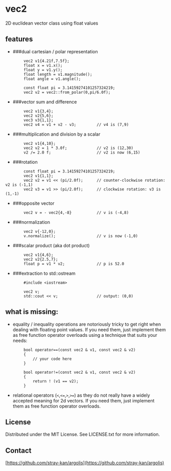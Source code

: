 # vec2
2D euclidean vector class using float values

## features
- ###dual cartesian / polar representation
```
        vec2 v1{4.21f,7.5f};
        float x = v1.x();
        float y = v1.y();
        float length = v1.magnitude();
        float angle = v1.angle();

        const float pi = 3.14159274101257324219;
        vec2 v2 = vec2::from_polar(0,pi/6.0f);
```
- ###vector sum and difference
```
        vec2 v1{3,4};
        vec2 v2{5,6};
        vec3 v3{1,1};
        vec2 v4 = v1 + v2 - v3;         // v4 is (7,9)
```
- ###multiplication and division by a scalar
```
        vec2 v1{4,10};
        vec2 v2 = 1 * 3.0f;             // v2 is (12,30)
        v2 /= 2.0 f;                    // v2 is now (6,15)  
```
- ###rotation
```
        const float pi = 3.14159274101257324219;
        vec2 v1{1,1};
        vec2 v2 = v1 << (pi/2.0f);      // counter-clockwise rotation: v2 is (-1,1)
        vec2 v3 = v1 >> (pi/2.0f);      // clockwise rotation: v3 is (1,-1)
```
- ###opposite vector
```
        vec2 v = - vec2{4,-8}           // v is (-4,8)
```
- ###normalization
```
        vec2 v{-12,0};
        v.normalize();                  // v is now (-1,0)
```
- ###scalar product (aka dot product)
```
        vec2 v1{4,6};
        vec2 v2{2.5,7};
        float p = v1 * v2;              // p is 52.0 
```
- ###extraction to std::ostream
```
        #include <iostream>

        vec2 v;
        std::cout << v;                 // output: (0,0)
```

## what is missing:
- equality / inequality operations are notoriously tricky to get right when dealing with floating point values.
If you need them, just implement them as free function operator overloads using a technique that suits your needs:
```
        bool operator==(const vec2 & v1, const vec2 & v2)
        {
            // your code here
        }
    
        bool operator!=(const vec2 & v1, const vec2 & v2)
        {
            return ! (v1 == v2);
        }
```
- relational operators (`<`,`<=`,`>`,`>=`) as they do not really have a widely accepted meaning for 2d vectors. If you need them, just implement them as free function operator overloads.


## License

Distributed under the MIT License. See LICENSE.txt for more information.


## Contact

[https://github.com/stray-kan/argolis](https://github.com/stray-kan/argolis)